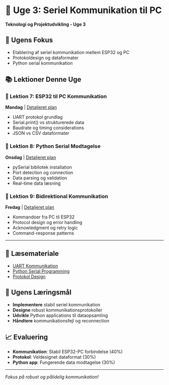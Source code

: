 # 📅 Uge 3: Seriel Kommunikation til PC
**Teknologi og Projektudvikling - Uge 3**

## 🎯 Ugens Fokus
- Etablering af seriel kommunikation mellem ESP32 og PC
- Protokoldesign og dataformater
- Python serial kommunikation

## 📚 Lektioner Denne Uge

### 📡 Lektion 7: ESP32 til PC Kommunikation
**Mandag** | [Detaljeret plan](../Detaljerede-lektionsplaner/Lektion-07.md)
- UART protokol grundlag
- Serial.print() vs strukturerede data
- Baudrate og timing considerations
- JSON vs CSV dataformater

### 🐍 Lektion 8: Python Serial Modtagelse
**Onsdag** | [Detaljeret plan](../Detaljerede-lektionsplaner/Lektion-08.md)
- pySerial bibliotek installation
- Port detection og connection
- Data parsing og validation
- Real-time data læsning

### 🔄 Lektion 9: Bidirektional Kommunikation
**Fredag** | [Detaljeret plan](../Detaljerede-lektionsplaner/Lektion-09.md)
- Kommandoer fra PC til ESP32
- Protocol design og error handling
- Acknowledgment og retry logic
- Command-response patterns

---

## 📖 Læsemateriale
- [UART Kommunikation](../../Laesemateriale/Seriel-kommunikation/02-UART-Protokol.md)
- [Python Serial Programming](../../Laesemateriale/Programmering/01-Python-Serial.md)
- [Protokol Design](../../Laesemateriale/Seriel-kommunikation/03-Protokol-Design.md)

## 🎯 Ugens Læringsmål
- **Implementere** stabil seriel kommunikation
- **Designe** robust kommunikationsprotokoller
- **Udvikle** Python applications til dataopsamling
- **Håndtere** kommunikationsfejl og reconnection

## 📈 Evaluering
- **Kommunikation**: Stabil ESP32-PC forbindelse (40%)
- **Protokol**: Veldesignet dataformat (30%)
- **Python app**: Fungerende data modtagelse (30%)

---

*Fokus på robust og pålidelig kommunikation!*